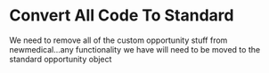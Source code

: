 # Convert All Code To Standard
We need to remove all of the custom opportunity stuff from newmedical...any functionality we have will need to be moved to the standard opportunity object
